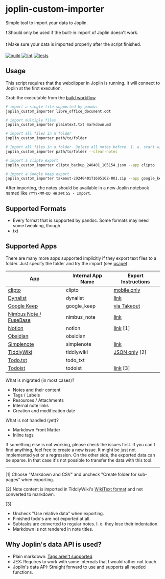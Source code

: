 # joplin-custom-importer

Simple tool to import your data to Joplin.

:exclamation: Should only be used if the built-in import of Joplin doesn't work.

:exclamation: Make sure your data is imported properly after the script finished.

[![build](https://github.com/marph91/joplin-custom-importer/actions/workflows/build.yml/badge.svg)](https://github.com/marph91/joplin-custom-importer/actions/workflows/build.yml)
[![lint](https://github.com/marph91/joplin-custom-importer/actions/workflows/lint.yml/badge.svg)](https://github.com/marph91/joplin-custom-importer/actions/workflows/lint.yml)
[![tests](https://github.com/marph91/joplin-custom-importer/actions/workflows/tests.yml/badge.svg)](https://github.com/marph91/joplin-custom-importer/actions/workflows/tests.yml)

## Usage

This script requires that the webclipper in Joplin is running. It will connect to Joplin at the first execution.

Grab the executable from the [build workflow](https://github.com/marph91/joplin-custom-importer/actions/workflows/build.yml).

```bash
# import a single file supported by pandoc
joplin_custom_importer libre_office_document.odt

# import multiple files
joplin_custom_importer plaintext.txt markdown.md

# import all files in a folder
joplin_custom_importer path/to/folder

# Import all files in a folder. Delete all notes before. I. e. start with a clean workspace.
joplin_custom_importer path/to/folder --clear-notes

# import a clipto export
joplin_custom_importer clipto_backup_240401_105154.json --app clipto

# import a Google Keep export
joplin_custom_importer takeout-20240401T160516Z-001.zip --app google_keep
```

After importing, the notes should be available in a new Joplin notebook named like `YYYY-MM-DD HH:MM:SS - Import`.

## Supported Formats

- Every format that is supported by pandoc. Some formats may need some tweaking, though.
- txt

## Supported Apps

There are many more apps supported implicitly if they export text files to a folder. Just specify the folder and try the import (see [usage](#usage)).

| App | Internal App Name | Export Instructions |
| --- | --- | --- |
| [clipto](https://clipto.pro/) | clipto | [mobile only](https://github.com/clipto-pro/Desktop/issues/21#issuecomment-537401330) |
| [Dynalist](https://dynalist.io/) | dynalist | [link](https://help.dynalist.io/article/79-back-up-your-data) |
| [Google Keep](https://keep.google.com) | google_keep | [via Takeout](https://www.howtogeek.com/694042/how-to-export-your-google-keep-notes-and-attachments/) |
| [Nimbus Note / FuseBase](https://nimbusweb.me/note/) | nimbus_note | [link](https://nimbusweb.me/guides/settings/how-to-export-notes-to-html-or-pdf/) |
| [Notion](https://www.notion.so/) | notion | [link](https://www.notion.so/de-de/help/export-your-content) [1] |
| [Obsidian](https://obsidian.md/) | obsidian | |
| [Simplenote](https://simplenote.com/) | simplenote | [link](https://simplenote.com/help/#export) |
| [TiddlyWiki](https://tiddlywiki.com/) | tiddlywiki | [JSON only](https://tiddlywiki.com/static/How%2520to%2520export%2520tiddlers.html) [2] |
| [Todo.txt](http://todotxt.org/) | todo_txt | |
| [Todoist](https://todoist.com/) | todoist | [link](https://todoist.com/de/help/articles/introduction-to-backups-ywaJeQbN) [3] |

What is migrated (in most cases)?

- Notes and their content
- Tags / Labels
- Resources / Attachments
- Internal note links
- Creation and modification date

What is not handled (yet)?

- Markdown Front Matter
- Inline tags

If something else is not working, please check the issues first. If you can't find anything, feel free to create a new issue. It might be just not implemented yet or a regression. On the other side, the exported data can be sparse. In that case it's not possible to transfer the data with this tool.

---

[1] Choose "Markdown and CSV" and uncheck "Create folder for sub-pages" when exporting.

[2] Note content is imported in TiddlyWiki's [WikiText format](https://tiddlywiki.com/#WikiText) and not converted to markdown.

[3]

- Uncheck "Use relative data" when exporting.
- Finished todo's are not exported at all.
- Subtasks are converted to regular notes. I. e. they lose their indentation.
- Markdown is not rendered in note titles.

## Why Joplin's data API is used?

- Plain markdown: [Tags aren't supported](https://discourse.joplinapp.org/t/import-tags-from-markdown-files/1752).
- JEX: Requires to work with some internals that I would rather not touch.
- Joplin's data API: Straight forward to use and supports all needed functions.
